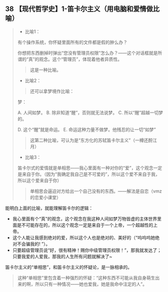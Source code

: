 ## 38 【现代哲学史】1-笛卡尔主义（用电脑和爱情做比喻）

> * 比喻1：
>
> 有个操作系统，你怀疑里面所有的文件都是假的肿么办？
>
> 你想把东西删掉时弹出“您没有管理员权限”怎么办？——这个对话框就是所谓的“真”的观念。这个“管理员”，体现着他者异质性。
>
> > 这是一种比喻。
>
> * 比喻2：
>
> > 还可以拿梦境作比喻：
>
> 梦：
>
> A. 人间如梦。      B. 除非知道“醒”，否则就无法说梦。   C. 所以“醒”超越一切梦的。
>
> D. 这个“醒”就是命运。    E. 命运这种力量不做梦。他残忍的让一切“如梦”
>
> > 这第二种比喻，可认为是“东方化的苏轼笛卡尔主义”（一樽还酹江月）
>
> * 比喻3：
>
> 笛卡尔式的爱情就是单相思——我心里面有一种对你的“爱”，这个观念一定是来自于你。（因为“我确定我自己是不可爱的”，所以这个爱不来自于我，所以这个爱来自于你）
>
> > 单相思会逼迫对方给出一个自己没有的东西。——解法是自恋（vmz的恋爱小课堂）

能明白上面的比喻，就能理解笛卡尔的逻辑：

* 我心里面有个“真”的观念，这个观念在我这种人间如梦万物皆虚的主体世界里面是不可能存在的，所以这个观念一定是来自于一个上帝，一个超越性的上帝。
* 这个人能让我感到绝对的爱，所以这个人也是绝对的、美好的（“呜呜呜她绝对不会骗我的! ”）。
* 只要超级管理员说“好，很有精神！赐你中级管理员权限！”，那我就发达了；只要我爱的人爱我，那我的人生所有问题就解决了~

笛卡尔主义的“单相思”，和笛卡尔主义的怀疑论，是一脉相承的。

> 这种“单相思”里包含着一种强烈的怀疑：“这种东西不可能从我自身萌生出来的啊，所以只有一种情况——她也爱我，她是我命中注定的人”。

